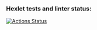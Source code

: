 ### Hexlet tests and linter status:
[![Actions Status](https://github.com/akulbatest/php-project-lvl2/workflows/hexlet-check/badge.svg)](https://github.com/akulbatest/php-project-lvl2/actions)